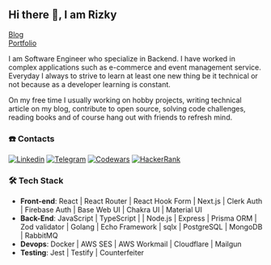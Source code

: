 ## Hi there 👋, I am Rizky

[Blog](https://dev.to/rizkyzhang)  
[Portfolio](https://programmerhood.com)

I am Software Engineer who specialize in Backend. I have worked in complex applications such as e-commerce and event management service. Everyday I always to strive to learn at least one new thing be it technical or not because as a developer learning is constant.

On my free time I usually working on hobby projects, writing technical article on my blog, contribute to open source, solving code challenges, reading books and of course hang out with friends to refresh mind.

### ☎️ Contacts

[![Linkedin](https://img.shields.io/badge/LinkedIn-0077B5?style=for-the-badge&logo=linkedin&logoColor=white)](https://www.linkedin.com/in/rizkyzhang)
[![Telegram](https://img.shields.io/badge/Telegram-2CA5E0?style=for-the-badge&logo=telegram&logoColor=white)](https://t.me/rizkyzhang)
[![Codewars](https://img.shields.io/badge/Codewars-B1361E?style=for-the-badge&logo=Codewars&logoColor=white)](https://www.codewars.com/users/rizkyzhang)
[![HackerRank](https://img.shields.io/badge/-Hackerrank-2EC866?style=for-the-badge&logo=HackerRank&logoColor=white)](https://www.hackerrank.com/rizkyzhangdev)  

### 🛠 Tech Stack
- **Front-end**: React | React Router | React Hook Form | Next.js | Clerk Auth | Firebase Auth | Base Web UI | Chakra UI | Material UI
- **Back-End**: JavaScript | TypeScript | | Node.js | Express | Prisma ORM | Zod validator | Golang | Echo Framework | sqlx | PostgreSQL | MongoDB | RabbitMQ
- **Devops**: Docker | AWS SES | AWS Workmail | Cloudflare | Mailgun
- **Testing**: Jest | Testify | Counterfeiter

<!--
**rizkyzhang/rizkyzhang** is a ✨ _special_ ✨ repository because its `README.md` (this file) appears on your GitHub profile.

Here are some ideas to get you started:

- 🔭 I’m currently working on ...
- 🌱 I’m currently learning ...
- 👯 I’m looking to collaborate on ...
- 🤔 I’m looking for help with ...
- 💬 Ask me about ...
- 📫 How to reach me: ...
- 😄 Pronouns: ...
- ⚡ Fun fact: ...
-->
